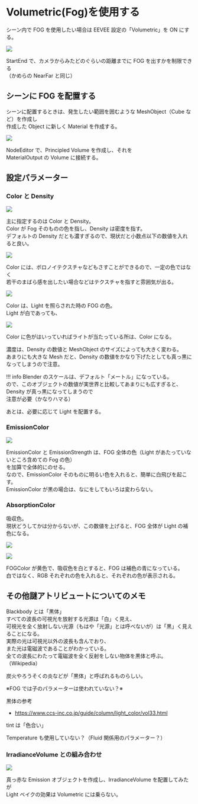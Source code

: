 # Volumetric(Fog)を使用する

<!-- SUMMARY:Volumetric(Fog)を使用する -->

シーン内で FOG を使用したい場合は EEVEE 設定の「Volumetric」を ON にする。

![](https://gyazo.com/301bceb01a190446a9326ffe4a304eb1.png)

StartEnd で、カメラからみたどのぐらいの距離までに FOG を出すかを制限できる  
（かめらの NearFar と同じ）

## シーンに FOG を配置する

シーンに配置するときは、発生したい範囲を囲むような MeshObject（Cube など）を作成し  
作成した Object に新しく Material を作成する。

![](https://gyazo.com/1aa87cebc55a0d3a6c0f44eeb302a037.png)

NodeEditor で、Principled Volume を作成し、それを  
MaterialOutput の Volume に接続する。

## 設定パラメーター

### Color と Density

![](https://gyazo.com/2ac653ff9c3eda2cc6d4d5565f818fe5.png)

主に指定するのは Color と Density。  
Color が Fog そのものの色を指し、Density は密度を指す。  
デフォルトの Density だとも濃すぎるので、現状だと小数点以下の数値を入れると良い。

![](https://gyazo.com/9d76f47391af8e8f2dae06802eecd4bb.png)

Color には、ボロノイテクスチャなどもさすことができるので、一定の色ではなく  
若干のまばら感を出したい場合などはテクスチャを指すと雰囲気が出る。

![](https://gyazo.com/59e6dff60ff14a36ea2d0ca12d074cb3.png)

Color は、Light を照らされた時の FOG の色。  
Light が白であっても、

![](https://gyazo.com/15b4c3e5e58c9d2bf5551dc89d637698.png)

Color に色がはいっていればライトが当たっている所は、Color になる。

濃度は、Density の数値と MeshObject のサイズによっても大きく変わる。  
あまりにも大きな Mesh だと、Density の数値をかなり下げたとしても真っ黒になってしまうので注意。

!!! info
    Blender のスケールは、デフォルト「メートル」になっている。  
    ので、このオブジェクトの数値が実世界と比較してあまりにも広すぎると、Density が真っ黒になってしまうので  
    注意が必要（かなりハマる）

あとは、必要に応じて Light を配置する。

### EmissionColor

![](https://gyazo.com/155635a5c613aec7e993e15ec175800d.png)

EmissionColor と EmissionStrength は、FOG 全体の色（Light があたっていないところ含めての Fog の色）  
を加算で全体的にのせる。  
なので、EmissionColor そのものに明るい色を入れると、簡単に白飛びを起こす。  
EmissionColor が黒の場合は、なにをしてもいろは変わらない。

### AbsorptionColor

吸収色。  
現状どうしてかは分からないが、この数値を上げると、FOG 全体が Light の補色になる。

![](https://gyazo.com/0846277aa74eeee63a74140406c327af.png)

![](https://gyazo.com/badf109cb65dda4966ab69bfb7c3f765.png)

FOGColor が黄色で、吸収色を白とすると、FOG は補色の青になっている。  
白ではなく、RGB それぞれの色を入れると、それぞれの色が表示される。

## その他謎アトリビュートについてのメモ

Blackbody とは「黒体」  
すべての波長の可視光を放射する光源は「白」く見え、  
可視光を全く放射しない光源（もはや「光源」とは呼べないが）は「黒」く見えることになる。  
実際の光は可視光以外の波長も含んでおり、  
また光は電磁波であることがわかっている。  
全ての波長にわたって電磁波を全く反射をしない物体を黒体と呼ぶ。
（Wikipedia）

炭火やろうそくの炎などが「黒体」と呼ばれるものらしい。

※FOG では子のパラメーターは使われていない？※

黒体の参考

- https://www.ccs-inc.co.jp/guide/column/light_color/vol33.html

tint は「色合い」

Temperature も使用していない？（Fluid 関係用のパラメーター？）

### IrradianceVolume との組み合わせ

![](https://gyazo.com/b18a0d2f2f84a2e28fb5fd00e4cfc7e5.png)

真っ赤な Emission オブジェクトを作成し、IrradianceVolume を配置してみたが  
Light ベイクの効果は Volumetric には乗らない。
